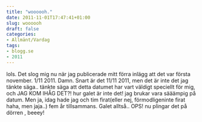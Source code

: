 ```yaml
---
title: "woooooh."
date: 2011-11-01T17:47:41+01:00
slug: woooooh
draft: false
categories:
- Allmänt/Vardag
tags:
- blogg.se
- 2011
---
```

lols. Det slog mig nu när jag publicerade mitt förra inlägg att det var första november. 1/11 2011. Damn. Snart är det 11/11 2011, men det är inte det jag tänkte säga.. tänkte säga att detta datumet har vart väldigt speciellt för mig, och JAG KOM IHÅG DET?! hur galet är inte det! jag brukar vara sääämpig på datum. Men ja, idag hade jag och tim firat(eller nej, förmodligeninte firat haha, men jaja..) fem år tillsammans. Galet alltså.. OPS! nu plingar det på dörren , beeey!